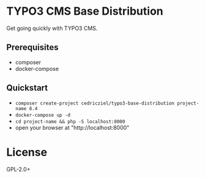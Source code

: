# TYPO3 CMS Base Distribution

Get going quickly with TYPO3 CMS.

## Prerequisites

* composer
* docker-compose

## Quickstart

* `composer create-project cedricziel/typo3-base-distribution project-name 8.4`
* `docker-compose up -d`
* `cd project-name && php -S localhost:8000`
* open your browser at "http://localhost:8000"

# License

GPL-2.0+
